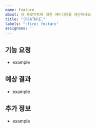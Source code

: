 ```yaml
---
name: feature
about: 이 프로젝트에 대한 아이디어를 제안하세요
title: "[FEATURE]"
labels: ":fire: feature"
assignees: ''
---
```


## 기능 요청

- example

## 예상 결과

- example

## 추가 정보

- example
